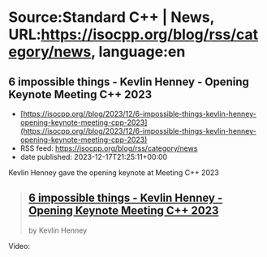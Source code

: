 # Source:Standard C++ | News, URL:https://isocpp.org/blog/rss/category/news, language:en

## 6 impossible things - Kevlin Henney - Opening Keynote Meeting C++ 2023
 - [https://isocpp.org//blog/2023/12/6-impossible-things-kevlin-henney-opening-keynote-meeting-cpp-2023](https://isocpp.org//blog/2023/12/6-impossible-things-kevlin-henney-opening-keynote-meeting-cpp-2023)
 - RSS feed: https://isocpp.org/blog/rss/category/news
 - date published: 2023-12-17T21:25:11+00:00

<p>
	Kevlin Henney gave the opening keynote at Meeting C++ 2023</p>
<blockquote>
	<h2>
		<a href="https://www.youtube.com/watch?v=p5sLx2OTP4M">6 impossible things - Kevlin Henney - Opening Keynote Meeting C++ 2023</a></h2>
	<p>
		by Kevlin Henney</p>
</blockquote>
<p>
	Video:</p>
<blockquote>
	<p>
		</p>
</blockquote>

